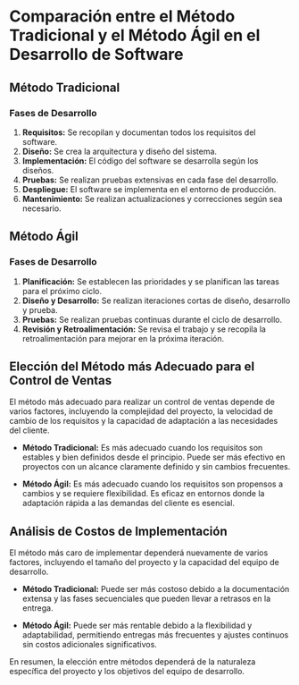 # Comparación entre el Método Tradicional y el Método Ágil en el Desarrollo de Software

## Método Tradicional

### Fases de Desarrollo

1. **Requisitos:** Se recopilan y documentan todos los requisitos del software.
2. **Diseño:** Se crea la arquitectura y diseño del sistema.
3. **Implementación:** El código del software se desarrolla según los diseños.
4. **Pruebas:** Se realizan pruebas extensivas en cada fase del desarrollo.
5. **Despliegue:** El software se implementa en el entorno de producción.
6. **Mantenimiento:** Se realizan actualizaciones y correcciones según sea necesario.

## Método Ágil

### Fases de Desarrollo

1. **Planificación:** Se establecen las prioridades y se planifican las tareas para el próximo ciclo.
2. **Diseño y Desarrollo:** Se realizan iteraciones cortas de diseño, desarrollo y prueba.
3. **Pruebas:** Se realizan pruebas continuas durante el ciclo de desarrollo.
4. **Revisión y Retroalimentación:** Se revisa el trabajo y se recopila la retroalimentación para mejorar en la próxima iteración.

## Elección del Método más Adecuado para el Control de Ventas

El método más adecuado para realizar un control de ventas depende de varios factores, incluyendo la complejidad del proyecto, la velocidad de cambio de los requisitos y la capacidad de adaptación a las necesidades del cliente.

- **Método Tradicional:** Es más adecuado cuando los requisitos son estables y bien definidos desde el principio. Puede ser más efectivo en proyectos con un alcance claramente definido y sin cambios frecuentes.

- **Método Ágil:** Es más adecuado cuando los requisitos son propensos a cambios y se requiere flexibilidad. Es eficaz en entornos donde la adaptación rápida a las demandas del cliente es esencial.

## Análisis de Costos de Implementación

El método más caro de implementar dependerá nuevamente de varios factores, incluyendo el tamaño del proyecto y la capacidad del equipo de desarrollo.

- **Método Tradicional:** Puede ser más costoso debido a la documentación extensa y las fases secuenciales que pueden llevar a retrasos en la entrega.

- **Método Ágil:** Puede ser más rentable debido a la flexibilidad y adaptabilidad, permitiendo entregas más frecuentes y ajustes continuos sin costos adicionales significativos.

En resumen, la elección entre métodos dependerá de la naturaleza específica del proyecto y los objetivos del equipo de desarrollo.
